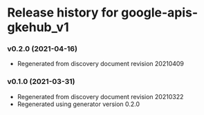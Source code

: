 # Release history for google-apis-gkehub_v1

### v0.2.0 (2021-04-16)

* Regenerated from discovery document revision 20210409

### v0.1.0 (2021-03-31)

* Regenerated from discovery document revision 20210322
* Regenerated using generator version 0.2.0

